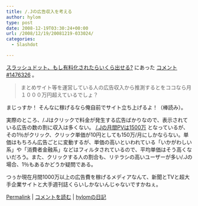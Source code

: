 ```yaml
---
title: /.Jの広告収入を考える
author: hylom
type: post
date: 2008-12-19T03:30:24+00:00
url: /2008/12/19/20081219-033024/
categories:
  - Slashdot

---
```

  [スラッシュドット、もし有料化されたらいくら出せる?][1] にあった   [コメント#1476326][2] 。

> <div>
>   <p>
>     まとめサイト等を運営している人の広告収入から推測するとをココなら月１０００万円超えているでしょ？
>   </p></p>
> </div>

まじっすか！ そんなに稼げるなら俺自前でサイト立ち上げるよ！（棒読み）。

実際のところ、/.Jはクリックで料金が発生する広告ばかりなので、表示されている広告の数の割に収入は多くない。   [/.Jの月間PVは1500万][3] となっているが、その1％がクリック、クリック単価が10円としても150万/月にしかならない。単価はもちろん広告ごとに変動するが、単価の高いといわれている「いかがわしい系」や「消費者金融系」などはフィルタされているので、平均単価はそう高くないだろう。また、クリックする人の割合も、リテラシの高いユーザーが多い/.Jの場合、1％もあるかどうか疑問である。

つぅか現在月間1000万以上の広告費を稼げるメディアなんて、新聞とTVと超大手企業サイトと大手週刊誌くらいしかないんじゃないですかねぇ。

  [Permalink][4] |   [コメントを読む][5] |   [hylomの日記][6]

 [1]: http://slashdot.jp/askslashdot/article.pl?sid=08/12/18/1356230
 [2]: http://slashdot.jp/askslashdot/comments.pl?sid=431239&cid=1476326
 [3]: http://osdn.jp/advertise/
 [4]: http://slashdot.jp/~hylom/journal/461699
 [5]: http://slashdot.jp/~hylom/journal/461699#acomments
 [6]: http://slashdot.jp/~hylom/journal/